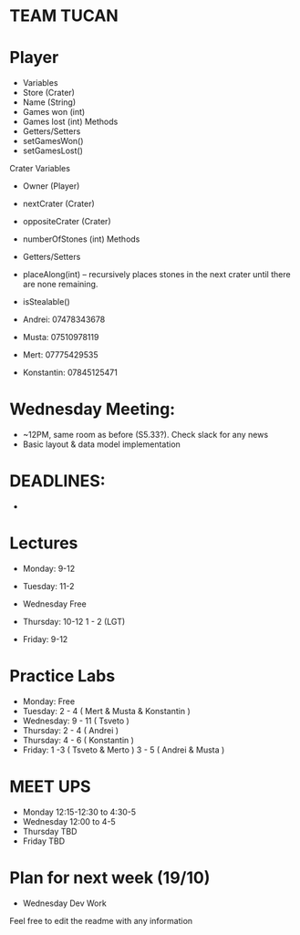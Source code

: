 # TEAM TUCAN 

# Player
* Variables
* Store (Crater)
* Name (String)
* Games won (int)
* Games lost (int)
Methods
* Getters/Setters
* setGamesWon()
* setGamesLost()

Crater
Variables
* Owner (Player)
* nextCrater (Crater)
* oppositeCrater (Crater)
* numberOfStones (int)
Methods
* Getters/Setters
* placeAlong(int) – recursively places stones in the next crater until there are none remaining.
* isStealable()


* Andrei: 07478343678
* Musta: 07510978119
* Mert: 07775429535
* Konstantin: 07845125471

# Wednesday Meeting:

* ~12PM, same room as before (S5.33?). Check slack for any news
* Basic layout & data model implementation

# DEADLINES:
-

# Lectures #

* Monday: 9-12

* Tuesday: 11-2

* Wednesday Free 

* Thursday: 10-12
          1 - 2 (LGT)

* Friday: 9-12
       
# Practice Labs #

* Monday: Free
* Tuesday: 2 - 4  ( Mert & Musta & Konstantin )
* Wednesday: 9 - 11 ( Tsveto ) 
* Thursday: 2 - 4 ( Andrei ) 
* Thursday: 4 - 6 ( Konstantin )
* Friday: 1 -3 ( Tsveto & Merto ) 3 - 5 ( Andrei & Musta ) 


# MEET UPS #

* Monday 12:15-12:30 to 4:30-5
* Wednesday 12:00 to 4-5
* Thursday TBD
* Friday TBD

# Plan for next week (19/10)

* Wednesday Dev Work

Feel free to edit the readme with any information
